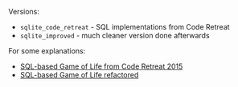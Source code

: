 Versions:

- `sqlite_code_retreat` - SQL implementations from Code Retreat
- `sqlite_improved` - much cleaner version done afterwards 

For some explanations:

- [SQL-based Game of Life from Code Retreat 2015](http://t-a-w.blogspot.com/2015/11/sql-based-game-of-life-from-code.html)
- [SQL-based Game of Life refactored](http://t-a-w.blogspot.com/2015/12/sql-based-game-of-life-refactored.html)

